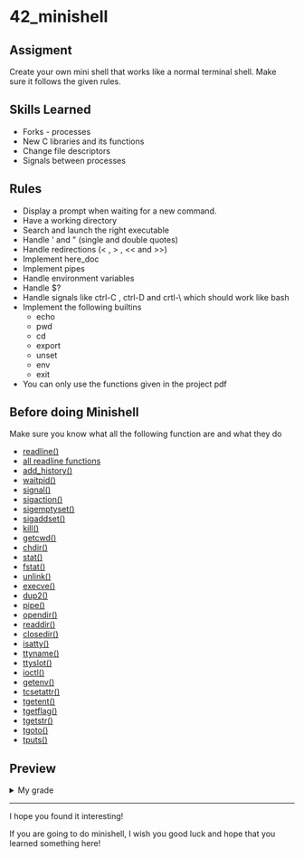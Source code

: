 # 42_minishell

## Assigment

Create your own mini shell that works like a normal terminal shell. Make sure it follows the given rules.

## Skills Learned

  - Forks - processes
  - New C libraries and its functions
  - Change file descriptors
  - Signals between processes

## Rules

  - Display a prompt when waiting for a new command.
  - Have a working directory
  - Search and launch the right executable
  - Handle ' and "  (single and double quotes)
  - Handle redirections (< , > , << and >>)
  - Implement here_doc
  - Implement pipes
  - Handle environment variables
  - Handle $?
  - Handle signals like ctrl-C , ctrl-D and crtl-\ which should work like bash
  - Implement the following builtins
    - echo 
    - pwd 
    - cd 
    - export 
    - unset
    - env
    - exit
  - You can only use the functions given in the project pdf
    
## Before doing Minishell

Make sure you know what all the following function are and what they do

  - <a href="https://man7.org/linux/man-pages/man3/readline.3.html">readline()</a> 
  - <a href="https://manpages.org/termreadlinegnu/3">all readline functions</a> 
  - <a href="https://linux.die.net/man/3/history">add_history()</a> 
  - <a href="https://linux.die.net/man/2/waitpid">waitpid()</a> 
  - <a href="https://man7.org/linux/man-pages/man7/signal.7.html">signal()</a> 
  - <a href="https://man7.org/linux/man-pages/man2/sigaction.2.html">sigaction()</a> 
  - <a href="https://man7.org/linux/man-pages/man3/sigemptyset.3p.html">sigemptyset()</a> 
  - <a href="https://linux.die.net/man/3/sigaddset">sigaddset()</a> 
  - <a href="https://linux.die.net/man/1/kill">kill()</a>
  - <a href="https://man7.org/linux/man-pages/man3/getcwd.3.html">getcwd()</a>
  - <a href="https://man7.org/linux/man-pages/man2/chdir.2.html">chdir()</a>
  - <a href="https://man7.org/linux/man-pages/man2/stat.2.html">stat()</a> 
  - <a href="https://man7.org/linux/man-pages/man2/fstat.2.html">fstat()</a> 
  - <a href="https://man7.org/linux/man-pages/man2/unlink.2.html">unlink()</a> 
  - <a href="https://man7.org/linux/man-pages/man2/execve.2.html">execve()</a> 
  - <a href="https://man7.org/linux/man-pages/man2/dup2.2.html">dup2()</a> 
  - <a href="https://man7.org/linux/man-pages/man2/pipe.2.html">pipe()</a> 
  - <a href="https://man7.org/linux/man-pages/man3/opendir.3.html">opendir()</a>
  - <a href="https://man7.org/linux/man-pages/man3/readdir.3.html">readdir()</a>
  - <a href="https://man7.org/linux/man-pages/man3/closedir.3.html">closedir()</a>
  - <a href="https://man7.org/linux/man-pages/man3/isatty.3.html">isatty()</a> 
  - <a href="https://man7.org/linux/man-pages/man3/ttyname.3.html">ttyname()</a> 
  - <a href="https://man7.org/linux/man-pages/man3/ttyslot.3.html">ttyslot()</a> 
  - <a href="https://man7.org/linux/man-pages/man2/ioctl.2.html">ioctl()</a>
  - <a href="https://man7.org/linux/man-pages/man3/getenv.3.html">getenv()</a> 
  - <a href="https://man7.org/linux/man-pages/man3/tcsetattr.3.html">tcsetattr()</a> 
  - <a href="https://linux.die.net/man/3/tgetent">tgetent()</a>
  - <a href="https://linux.die.net/man/3/tgetflag">tgetflag()</a>
  - <a href="https://linux.die.net/man/3/tgetstr">tgetstr()</a> 
  - <a href="https://linux.die.net/man/3/tgoto">tgoto()</a> 
  - <a href="https://linux.die.net/man/3/tputs">tputs()</a> 
  
  ## Preview

<details><summary>My grade</summary>
  
Coming soon
  
</details>

<hr>

I hope you found it interesting!

If you are going to do minishell, I wish you good luck and hope that you learned something here!
